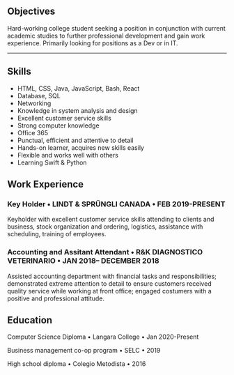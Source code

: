 ## Objectives
Hard-working college student seeking a position in conjunction with current academic studies to further professional development and gain work experience. Primarily looking for positions as a Dev or in IT.
***
## Skills
- HTML, CSS, Java, JavaScript, Bash, React
- Database, SQL
- Networking
- Knowledge in system analysis and design
- Excellent customer service skills 
- Strong computer knowledge
- Office 365
- Punctual, efficient and attentive to detail 
- Hands-on learner, acquires new skills easily
- Flexible and works well with others
- Learning Swift & Python



## Work Experience
### Key Holder • LINDT & SPRÜNGLI CANADA • FEB 2019-PRESENT
Keyholder with excellent customer service skills attending to clients and business, stock organization and ordering, logistics, assistance with scheduling, training of employees.

### Accounting and Assitant Attendant • R&K DIAGNOSTICO VETERINARIO • JAN 2018– DECEMBER 2018
Assisted accounting department with financial tasks and responsibilities; demonstrated extreme attention to detail to ensure customers received quality service while working at front office; engaged costumers with a positive and professional attitude.

## Education
Computer Science Diploma • Langara College • Jan 2020-Present

Business management co-op program • SELC • 2019

High school diploma • Colegio Metodista • 2016
